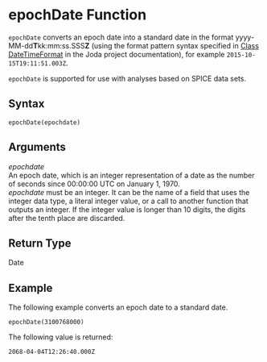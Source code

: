 # epochDate Function<a name="epochDate-function"></a>

`epochDate` converts an epoch date into a standard date in the format yyyy\-MM\-dd**T**kk:mm:ss\.SSS**Z** \(using the format pattern syntax specified in [Class DateTimeFormat](http://www.joda.org/joda-time/apidocs/org/joda/time/format/DateTimeFormat.html) in the Joda project documentation\), for example `2015-10-15T19:11:51.003Z`\. 

`epochDate` is supported for use with analyses based on SPICE data sets\.

## Syntax<a name="epochDate-function-syntax"></a>

```
epochDate(epochdate)
```

## Arguments<a name="epochDate-function-arguments"></a>

 *epochdate*   
An epoch date, which is an integer representation of a date as the number of seconds since 00:00:00 UTC on January 1, 1970\.   
*epochdate* must be an integer\. It can be the name of a field that uses the integer data type, a literal integer value, or a call to another function that outputs an integer\. If the integer value is longer than 10 digits, the digits after the tenth place are discarded\.

## Return Type<a name="epochDate-function-return-type"></a>

Date

## Example<a name="epochDate-function-example"></a>

The following example converts an epoch date to a standard date\.

```
epochDate(3100768000)
```

The following value is returned:

```
2068-04-04T12:26:40.000Z
```
